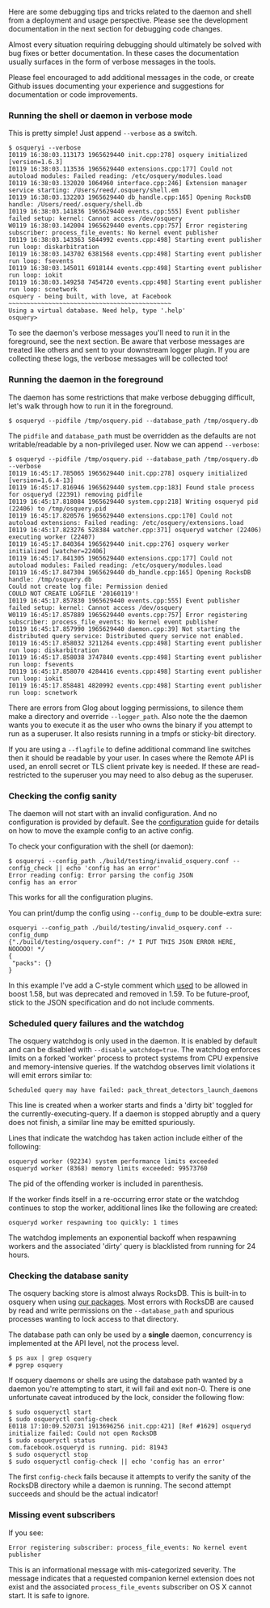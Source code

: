 Here are some debugging tips and tricks related to the daemon and shell from a deployment and usage perspective. Please see the development documentation in the next section for debugging code changes.

Almost every situation requiring debugging should ultimately be solved with bug fixes or better documentation. In these cases the documentation usually surfaces in the form of verbose messages in the tools.

Please feel encouraged to add additional messages in the code, or create Github issues documenting your experience and suggestions for documentation or code improvements.

### Running the shell or daemon in verbose mode

This is pretty simple! Just append `--verbose` as a switch.

```
$ osqueryi --verbose
I0119 16:38:03.113173 1965629440 init.cpp:278] osquery initialized [version=1.6.3]
I0119 16:38:03.113536 1965629440 extensions.cpp:177] Could not autoload modules: Failed reading: /etc/osquery/modules.load
I0119 16:38:03.132020 1064960 interface.cpp:246] Extension manager service starting: /Users/reed/.osquery/shell.em
I0119 16:38:03.132203 1965629440 db_handle.cpp:165] Opening RocksDB handle: /Users/reed/.osquery/shell.db
I0119 16:38:03.141836 1965629440 events.cpp:555] Event publisher failed setup: kernel: Cannot access /dev/osquery
W0119 16:38:03.142004 1965629440 events.cpp:757] Error registering subscriber: process_file_events: No kernel event publisher
I0119 16:38:03.143363 5844992 events.cpp:498] Starting event publisher run loop: diskarbitration
I0119 16:38:03.143702 6381568 events.cpp:498] Starting event publisher run loop: fsevents
I0119 16:38:03.145011 6918144 events.cpp:498] Starting event publisher run loop: iokit
I0119 16:38:03.149258 7454720 events.cpp:498] Starting event publisher run loop: scnetwork
osquery - being built, with love, at Facebook
~~~~~~~~~~~~~~~~~~~~~~~~~~~~~~~~~~~~~~~~~~~~~
Using a virtual database. Need help, type '.help'
osquery>
```

To see the daemon's verbose messages you'll need to run it in the foreground, see the next section. Be aware that verbose messages are treated like others and sent to your downstream logger plugin. If you are collecting these logs, the verbose messages will be collected too!

### Running the daemon in the foreground

The daemon has some restrictions that make verbose debugging difficult, let's walk through how to run it in the foreground.

```
$ osqueryd --pidfile /tmp/osquery.pid --database_path /tmp/osquery.db
```

The `pidfile` and `database_path` must be overridden as the defaults are not writable/readable by a non-privileged user. Now we can append `--verbose`:

```
$ osqueryd --pidfile /tmp/osquery.pid --database_path /tmp/osquery.db --verbose
I0119 16:45:17.785065 1965629440 init.cpp:278] osquery initialized [version=1.6.4-13]
I0119 16:45:17.816946 1965629440 system.cpp:183] Found stale process for osqueryd (22391) removing pidfile
I0119 16:45:17.818084 1965629440 system.cpp:218] Writing osqueryd pid (22406) to /tmp/osquery.pid
I0119 16:45:17.820576 1965629440 extensions.cpp:170] Could not autoload extensions: Failed reading: /etc/osquery/extensions.load
I0119 16:45:17.823276 528384 watcher.cpp:371] osqueryd watcher (22406) executing worker (22407)
I0119 16:45:17.840364 1965629440 init.cpp:276] osquery worker initialized [watcher=22406]
I0119 16:45:17.841305 1965629440 extensions.cpp:177] Could not autoload modules: Failed reading: /etc/osquery/modules.load
I0119 16:45:17.847304 1965629440 db_handle.cpp:165] Opening RocksDB handle: /tmp/osquery.db
Could not create log file: Permission denied
COULD NOT CREATE LOGFILE '20160119'!
I0119 16:45:17.857830 1965629440 events.cpp:555] Event publisher failed setup: kernel: Cannot access /dev/osquery
W0119 16:45:17.857889 1965629440 events.cpp:757] Error registering subscriber: process_file_events: No kernel event publisher
I0119 16:45:17.857990 1965629440 daemon.cpp:39] Not starting the distributed query service: Distributed query service not enabled.
I0119 16:45:17.858032 3211264 events.cpp:498] Starting event publisher run loop: diskarbitration
I0119 16:45:17.858038 3747840 events.cpp:498] Starting event publisher run loop: fsevents
I0119 16:45:17.858070 4284416 events.cpp:498] Starting event publisher run loop: iokit
I0119 16:45:17.858481 4820992 events.cpp:498] Starting event publisher run loop: scnetwork
```

There are errors from Glog about logging permissions, to silence them make a directory and override `--logger_path`. Also note the the daemon wants you to execute it as the user who owns the binary if you attempt to run as a superuser. It also resists running in a tmpfs or sticky-bit directory.

If you are using a `--flagfile` to define additional command line switches then it should be readable by your user. In cases where the Remote API is used, an enroll secret or TLS client private key is needed. If these are read-restricted to the superuser you may need to also debug as the superuser.

### Checking the config sanity

The daemon will not start with an invalid configuration. And no configuration is provided by default. See the [configuration](../deployment/configuration.md) guide for details on how to move the example config to an active config.

To check your configuration with the shell (or daemon):

```
$ osqueryi --config_path ./build/testing/invalid_osquery.conf --config_check || echo 'config has an error'
Error reading config: Error parsing the config JSON
config has an error
```

This works for all the configuration plugins.

You can print/dump the config using `--config_dump` to be double-extra sure:

```
osqueryi --config_path ./build/testing/invalid_osquery.conf --config_dump
{"./build/testing/osquery.conf": /* I PUT THIS JSON ERROR HERE, NOOOOO! */
{
 "packs": {}
}
```

In this example I've add a C-style comment which [used](https://github.com/facebook/osquery/issues/1689) to be allowed in boost 1.58, but was deprecated and removed in 1.59. To be future-proof, stick to the JSON specification and do not include comments.

### Scheduled query failures and the watchdog

The osquery watchdog is only used in the daemon. It is enabled by default and can be disabled with `--disable_watchdog=true`. The watchdog enforces limits on a forked 'worker' process to protect systems from CPU expensive and memory-intensive queries. If the watchdog observes limit violations it will emit errors similar to:

```
Scheduled query may have failed: pack_threat_detectors_launch_daemons
```

This line is created when a worker starts and finds a 'dirty bit' toggled for the currently-executing-query. If a daemon is stopped abruptly and a query does not finish, a similar line may be emitted spuriously.

Lines that indicate the watchdog has taken action include either of the following:

```
osqueryd worker (92234) system performance limits exceeded
osqueryd worker (8368) memory limits exceeded: 99573760
```

The pid of the offending worker is included in parenthesis.

If the worker finds itself in a re-occurring error state or the watchdog continues to stop the worker, additional lines like the following are created:

```
osqueryd worker respawning too quickly: 1 times
```

The watchdog implements an exponential backoff when respawning workers and the associated 'dirty' query is blacklisted from running for 24 hours.

### Checking the database sanity

The osquery backing store is almost always RocksDB. This is built-in to osquery when using [our packages](https://osquery.io/downloads). Most errors with RocksDB are caused by read and write permissions on the `--database_path` and spurious processes wanting to lock access to that directory.

The database path can only be used by a **single** daemon, concurrency is implemented at the API level, not the process level.

```
$ ps aux | grep osquery
# pgrep osquery
```

If osquery daemons or shells are using the database path wanted by a daemon you're attempting to start, it will fail and exit non-0. There is one unfortunate caveat introduced by the lock, consider the following flow:

```
$ sudo osqueryctl start
$ sudo osqueryctl config-check
E0118 17:10:09.520731 1913696256 init.cpp:421] [Ref #1629] osqueryd initialize failed: Could not open RocksDB
$ sudo osqueryctl status
com.facebook.osqueryd is running. pid: 81943
$ sudo osqueryctl stop
$ sudo osqueryctl config-check || echo 'config has an error'
```

The first `config-check` fails because it attempts to verify the sanity of the RocksDB directory while a daemon is running. The second attempt succeeds and should be the actual indicator!

### Missing event subscribers

If you see:

```
Error registering subscriber: process_file_events: No kernel event publisher
```

This is an informational message with mis-categorized severity. The message indicates that a requested companion kernel extension does not exist and the associated `process_file_events` subscriber on OS X cannot start. It is safe to ignore.
